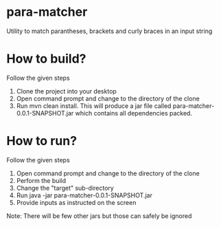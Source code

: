 # para-matcher
Utility to match parantheses, brackets and curly braces in an input string

# How to build?
Follow the given steps
1. Clone the project into your desktop
2. Open command prompt and change to the directory of the clone
3. Run mvn clean install. This will produce a jar file called para-matcher-0.0.1-SNAPSHOT.jar which contains all dependencies packed.

# How to run?
Follow the given steps
1. Open command prompt and change to the directory of the clone
2. Perform the build
3. Change the "target" sub-directory 
4. Run java -jar para-matcher-0.0.1-SNAPSHOT.jar
5. Provide inputs as instructed on the screen

Note: There will be few other jars but those can safely be ignored

